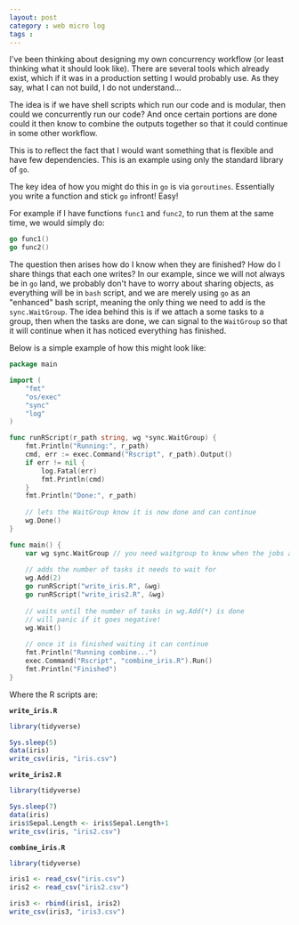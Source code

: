 ```yaml
---
layout: post
category : web micro log
tags :
---
```


I've been thinking about designing my own concurrency workflow (or least thinking what it should look like). There are several tools which already exist, which if it was in a production setting I would probably use. As they say, what I can not build, I do not understand...

The idea is if we have shell scripts which run our code and is modular, then could we concurrently run our code? And once certain portions are done could it then know to combine the outputs together so that it could continue in some other workflow. 

This is to reflect the fact that I would want something that is flexible and have few dependencies. This is an example using only the standard library of `go`. 

The key idea of how you might do this in `go` is via `goroutines`. Essentially you write a function and stick `go` infront! Easy!

For example if I have functions `func1` and `func2`, to run them at the same time, we would simply do:

```go
go func1()
go func2()
```

The question then arises how do I know when they are finished? How do I share things that each one writes? In our example, since we will not always be in `go` land, we probably don't have to worry about sharing objects, as everything will be in `bash` script, and we are merely using `go` as an "enhanced" bash script, meaning the only thing we need to add is the `sync.WaitGroup`. The idea behind this is if we attach a some tasks to a group, then when the tasks are done, we can signal to the `WaitGroup` so that it will continue when it has noticed everything has finished. 

Below is a simple example of how this might look like:


```go
package main

import (
    "fmt"
    "os/exec"
    "sync"
    "log"
)

func runRScript(r_path string, wg *sync.WaitGroup) {
    fmt.Println("Running:", r_path)
    cmd, err := exec.Command("Rscript", r_path).Output()
    if err != nil {
        log.Fatal(err)
        fmt.Println(cmd)
    }
    fmt.Println("Done:", r_path)
    
    // lets the WaitGroup know it is now done and can continue
    wg.Done()
}

func main() {
    var wg sync.WaitGroup // you need waitgroup to know when the jobs are done to continue
    
    // adds the number of tasks it needs to wait for
    wg.Add(2)
    go runRScript("write_iris.R", &wg)
    go runRScript("write_iris2.R", &wg)
    
    // waits until the number of tasks in wg.Add(*) is done
    // will panic if it goes negative!
    wg.Wait()
    
    // once it is finished waiting it can continue    
    fmt.Println("Running combine...")
    exec.Command("Rscript", "combine_iris.R").Run()
    fmt.Println("Finished")
}
```

Where the R scripts are:

**`write_iris.R`**

```r
library(tidyverse)

Sys.sleep(5)
data(iris)
write_csv(iris, "iris.csv")


```

**`write_iris2.R`**

```r
library(tidyverse)

Sys.sleep(7)
data(iris)
iris$Sepal.Length <- iris$Sepal.Length+1
write_csv(iris, "iris2.csv")


```

**`combine_iris.R`**

```r
library(tidyverse)

iris1 <- read_csv("iris.csv")
iris2 <- read_csv("iris2.csv")

iris3 <- rbind(iris1, iris2)
write_csv(iris3, "iris3.csv")


```

